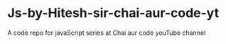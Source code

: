 # Js-by-Hitesh-sir-chai-aur-code-yt
A code repo for javaScript  series at Chai aur code youTube channel
